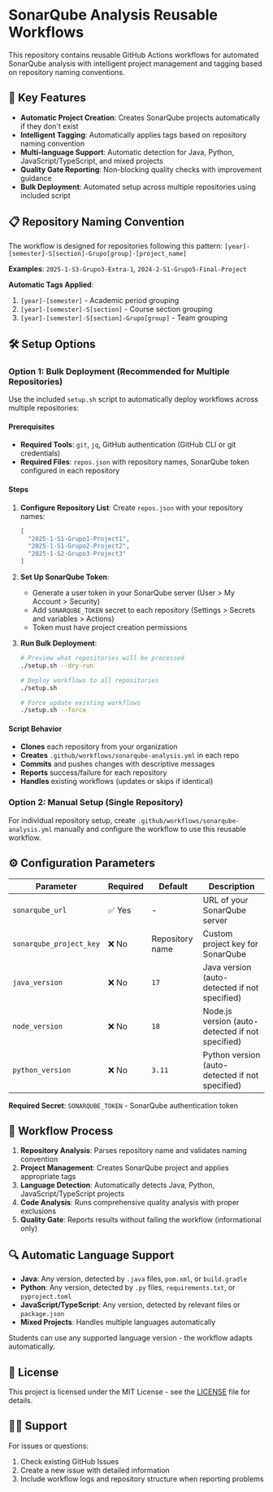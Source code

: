 # SonarQube Analysis Reusable Workflows

This repository contains reusable GitHub Actions workflows for automated SonarQube analysis with intelligent project management and tagging based on repository naming conventions.

## 🚀 Key Features

- **Automatic Project Creation**: Creates SonarQube projects automatically if they don't exist
- **Intelligent Tagging**: Automatically applies tags based on repository naming convention
- **Multi-language Support**: Automatic detection for Java, Python, JavaScript/TypeScript, and mixed projects
- **Quality Gate Reporting**: Non-blocking quality checks with improvement guidance
- **Bulk Deployment**: Automated setup across multiple repositories using included script

## 📋 Repository Naming Convention

The workflow is designed for repositories following this pattern:
`[year]-[semester]-S[section]-Grupo[group]-[project_name]`

**Examples**: `2025-1-S3-Grupo3-Extra-1`, `2024-2-S1-Grupo5-Final-Project`

**Automatic Tags Applied**:

1. `[year]-[semester]` - Academic period grouping
2. `[year]-[semester]-S[section]` - Course section grouping
3. `[year]-[semester]-S[section]-Grupo[group]` - Team grouping

## 🛠️ Setup Options

### Option 1: Bulk Deployment (Recommended for Multiple Repositories)

Use the included `setup.sh` script to automatically deploy workflows across multiple repositories:

#### Prerequisites

- **Required Tools**: `git`, `jq`, GitHub authentication (GitHub CLI or git credentials)
- **Required Files**: `repos.json` with repository names, SonarQube token configured in each repository

#### Steps

1. **Configure Repository List**:
   Create `repos.json` with your repository names:

   ```json
   [
     "2025-1-S1-Grupo1-Project1",
     "2025-1-S1-Grupo2-Project2",
     "2025-1-S2-Grupo3-Project3"
   ]
   ```

2. **Set Up SonarQube Token**:

   - Generate a user token in your SonarQube server (User > My Account > Security)
   - Add `SONARQUBE_TOKEN` secret to each repository (Settings > Secrets and variables > Actions)
   - Token must have project creation permissions

3. **Run Bulk Deployment**:

   ```bash
   # Preview what repositories will be processed
   ./setup.sh --dry-run

   # Deploy workflows to all repositories
   ./setup.sh

   # Force update existing workflows
   ./setup.sh --force
   ```

#### Script Behavior

- **Clones** each repository from your organization
- **Creates** `.github/workflows/sonarqube-analysis.yml` in each repo
- **Commits** and pushes changes with descriptive messages
- **Reports** success/failure for each repository
- **Handles** existing workflows (updates or skips if identical)

### Option 2: Manual Setup (Single Repository)

For individual repository setup, create `.github/workflows/sonarqube-analysis.yml` manually and configure the workflow to use this reusable workflow.

## ⚙️ Configuration Parameters

| Parameter               | Required | Default         | Description                                      |
| ----------------------- | -------- | --------------- | ------------------------------------------------ |
| `sonarqube_url`         | ✅ Yes   | -               | URL of your SonarQube server                     |
| `sonarqube_project_key` | ❌ No    | Repository name | Custom project key for SonarQube                 |
| `java_version`          | ❌ No    | `17`            | Java version (auto-detected if not specified)    |
| `node_version`          | ❌ No    | `18`            | Node.js version (auto-detected if not specified) |
| `python_version`        | ❌ No    | `3.11`          | Python version (auto-detected if not specified)  |

**Required Secret**: `SONARQUBE_TOKEN` - SonarQube authentication token

## 🔄 Workflow Process

1. **Repository Analysis**: Parses repository name and validates naming convention
2. **Project Management**: Creates SonarQube project and applies appropriate tags
3. **Language Detection**: Automatically detects Java, Python, JavaScript/TypeScript projects
4. **Code Analysis**: Runs comprehensive quality analysis with proper exclusions
5. **Quality Gate**: Reports results without failing the workflow (informational only)

## 🔍 Automatic Language Support

- **Java**: Any version, detected by `.java` files, `pom.xml`, or `build.gradle`
- **Python**: Any version, detected by `.py` files, `requirements.txt`, or `pyproject.toml`
- **JavaScript/TypeScript**: Any version, detected by relevant files or `package.json`
- **Mixed Projects**: Handles multiple languages automatically

Students can use any supported language version - the workflow adapts automatically.

## 📄 License

This project is licensed under the MIT License - see the [LICENSE](LICENSE.md) file for details.

## 🙋‍♂️ Support

For issues or questions:

1. Check existing GitHub Issues
2. Create a new issue with detailed information
3. Include workflow logs and repository structure when reporting problems
